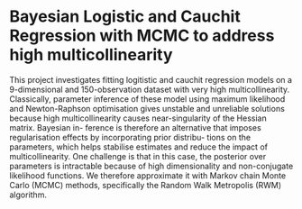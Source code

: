 # Bayesian Logistic and Cauchit Regression with MCMC to address high multicollinearity

This project investigates fitting logitistic and cauchit regression models on a 9-dimensional and 150-observation dataset with very high multicollinearity. Classically, parameter inference of these model using maximum likelihood and Newton-Raphson optimisation gives unstable and unreliable solutions because high multicollinearity causes near-singularity of the Hessian matrix. Bayesian in- ference is therefore an alternative that imposes regularisation effects by incorporating prior distribu- tions on the parameters, which helps stabilise estimates and reduce the impact of multicollinearity. One challenge is that in this case, the posterior over parameters is intractable because of high dimensionality and non-conjugate likelihood functions. We therefore approximate it with Markov chain Monte Carlo (MCMC) methods, specifically the Random Walk Metropolis (RWM) algorithm.

